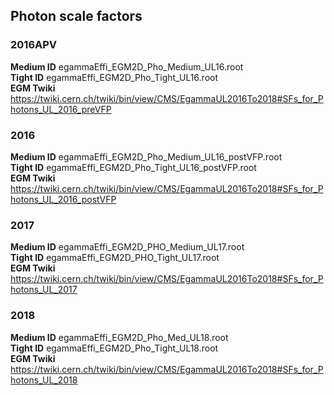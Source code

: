 ## Photon scale factors
### 2016APV
**Medium ID** egammaEffi_EGM2D_Pho_Medium_UL16.root<br>
**Tight ID**  egammaEffi_EGM2D_Pho_Tight_UL16.root<br>
**EGM Twiki** https://twiki.cern.ch/twiki/bin/view/CMS/EgammaUL2016To2018#SFs_for_Photons_UL_2016_preVFP

### 2016
**Medium ID** egammaEffi_EGM2D_Pho_Medium_UL16_postVFP.root<br>
**Tight ID**  egammaEffi_EGM2D_Pho_Tight_UL16_postVFP.root<br>
**EGM Twiki** https://twiki.cern.ch/twiki/bin/view/CMS/EgammaUL2016To2018#SFs_for_Photons_UL_2016_postVFP

### 2017
**Medium ID** egammaEffi_EGM2D_PHO_Medium_UL17.root<br>
**Tight ID**  egammaEffi_EGM2D_PHO_Tight_UL17.root<br>
**EGM Twiki** https://twiki.cern.ch/twiki/bin/view/CMS/EgammaUL2016To2018#SFs_for_Photons_UL_2017

### 2018
**Medium ID** egammaEffi_EGM2D_Pho_Med_UL18.root<br>
**Tight ID**  egammaEffi_EGM2D_Pho_Tight_UL18.root<br>
**EGM Twiki** https://twiki.cern.ch/twiki/bin/view/CMS/EgammaUL2016To2018#SFs_for_Photons_UL_2018
